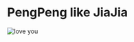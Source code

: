 # PengPeng like JiaJia
![love you](https://ss1.bdstatic.com/70cFvXSh_Q1YnxGkpoWK1HF6hhy/it/u=261540127,967175578&fm=26&gp=0.jpg)
